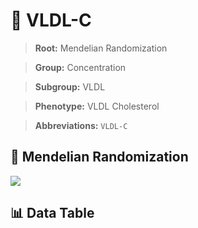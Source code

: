 # 🧪 VLDL-C

> **Root:** Mendelian Randomization

> **Group:** Concentration  

> **Subgroup:** VLDL

> **Phenotype:** VLDL Cholesterol  

> **Abbreviations:** `VLDL-C`

## 🧬 Mendelian Randomization  

<img src="/MR/Figures/Inverse/VLDLhengxianC.png"/>


## 📊 Data Table


<CsvTableMRI src="/MR_Data/Inverse/VLDLhengxianC.csv"/>
